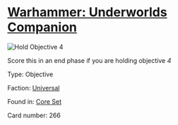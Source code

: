 # [Warhammer: Underworlds Companion](https://guidokessels.github.io/wh-underworlds)

  

![Hold Objective 4](https://warhammerunderworlds.com/wp-content/uploads/sites/6/2017/12/266_ENG-Hold-Objective-4.png)

Score this in an end phase if you are holding objective <i>4</i>

Type: Objective

Faction: [Universal](https://guidokessels.github.io/wh-underworlds/factions/universal)

Found in: [Core Set](https://guidokessels.github.io/wh-underworlds/locations/core-set)

Card number: 266
